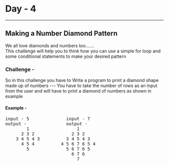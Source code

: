 # Day - 4
---
## Making a Number Diamond Pattern

We all love diamonds and numbers too.......<br> 
This challenge will help you to think how you can use a simple for loop and some conditional statements to make your desired pattern
### Challenge -
So in this challenge you have to Write a program to print a diamond shape made up of numbers --- 
You have to take the number of rows as an input from the user and will have to print a diamond of numbers as shown in example

#### Example -
<pre>input - 5              input - 7
output -               output -
        1                  1
      2 3 2              2 3 2
    3 4 5 4 3          3 4 5 4 3
      4 5 4          4 5 6 7 6 5 4
        5              5 6 7 6 5
                         6 7 6
                           7                   </pre>
